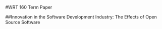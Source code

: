 #WRT 160 Term Paper

##Innovation in the Software Development Industry: The Effects of Open Source Software
